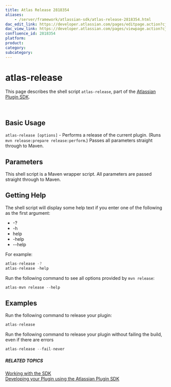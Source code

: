 ```yaml
---
title: Atlas Release 2818354
aliases:
    - /server/framework/atlassian-sdk/atlas-release-2818354.html
dac_edit_link: https://developer.atlassian.com/pages/editpage.action?cjm=wozere&pageId=2818354
dac_view_link: https://developer.atlassian.com/pages/viewpage.action?cjm=wozere&pageId=2818354
confluence_id: 2818354
platform:
product:
category:
subcategory:
---
```

# atlas-release

This page describes the shell script `atlas-release`, part of the [Atlassian Plugin SDK](/server/framework/atlassian-sdk/working-with-the-sdk-2818723.html).

 

## Basic Usage

`atlas-release [options]` - Performs a release of the current plugin. (Runs `mvn release:prepare release:perform`.) Passes all parameters straight through to Maven.

## Parameters

This shell script is a Maven wrapper script. All parameters are passed straight through to Maven.

## Getting Help

The shell script will display some help text if you enter one of the following as the first argument:

-   -?
-   -h
-   help
-   -help
-   --help

For example:

``` javascript
atlas-release -?
atlas-release -help
```

Run the following command to see all options provided by `mvn release`:

``` javascript
atlas-mvn release --help
```

## Examples

Run the following command to release your plugin:

``` javascript
atlas-release
```

Run the following command to release your plugin without failing the build, even if there are errors

``` javascript
atlas-release --fail-never
```

##### RELATED TOPICS

[Working with the SDK](/server/framework/atlassian-sdk/working-with-the-sdk-2818723.html)  
<a href="/pages/createpage.action?spaceKey=DOCS&amp;title=Developing+your+Plugin+using+the+Atlassian+Plugin+SDK&amp;linkCreation=true&amp;fromPageId=2818354" class="createlink">Developing your Plugin using the Atlassian Plugin SDK</a>

























